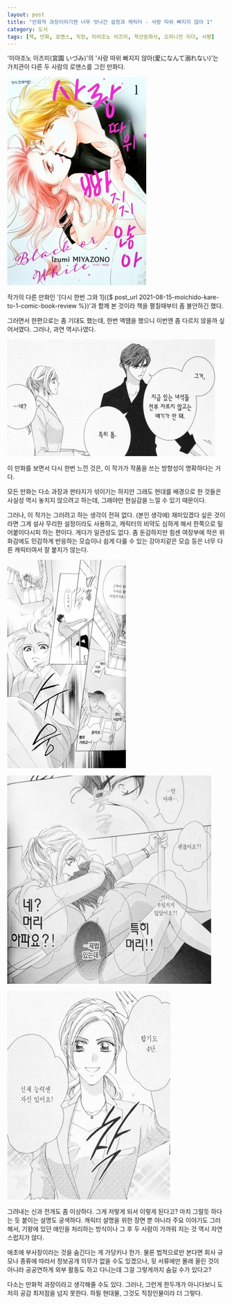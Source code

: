 ```yaml
---
layout: post
title: "만화적 과장이라기엔 너무 엇나간 설정과 캐릭터 - 사랑 따위 빠지지 않아 1"
category: 도서
tags: [책, 만화, 로맨스, 직장, 미야조노 이즈미, 학산문화사, 오피니언 리더, 서평]
---
```


'미야조노 이즈미(宮園 いづみ)'의
'사랑 따위 빠지지 않아(愛になんて溺れない)'는
가치관이 다른 두 사람의 로맨스를 그린 만화다.

![표지](/images/book/ai-ni-nante-oborenai-1-comic-book-cover.jpg)

작가의 다른 만화인 '[다시 한번 그와 1]({$ post_url 2021-08-15-moichido-kare-to-1-comic-book-review %})'과 함께 본 것이라
책을 펼칠때부터 좀 불안하긴 했다.

그러면서 한편으로는 좀 기대도 했는데,
한번 액땜을 했으니 이번엔 좀 다르지 않을까 싶어서였다.
그러나, 과연 역시나였다.

![17](/images/book/ai-ni-nante-oborenai-1-comic-book-p017.jpg "'...네?'는 내가 할 말이다;")

이 만화를 보면서 다시 한번 느낀 것은,
이 작가가 작품을 쓰는 방향성이 명확하다는 거다.

모든 만화는 다소 과장과 판타지가 섞이기는 하지만
그래도 현대를 배경으로 한 것들은 사실성 역시 놓치지 않으려고 하는데,
그래야만 현실감을 느낄 수 있기 때문이다.

그러나, 이 작가는 그러려고 하는 생각이 전혀 없다.
(본인 생각에) 재미있겠다 싶은 것이라면 그게 설사 무리한 설정이라도 사용하고,
캐릭터의 비약도 심하게 해서 한쪽으로 밀어붙이다시피 하는 편이다.
게다가 일관성도 없다.
좀 둔감하지만 힘센 여장부에
작은 위화감에도 민감하게 반응하는 모습이나 쉽게 다룰 수 있는 강아지같은 모습 등은
너무 다른 캐릭터여서 잘 붙지가 않는다.

![35](/images/book/ai-ni-nante-oborenai-1-comic-book-p035.jpg)

![36](/images/book/ai-ni-nante-oborenai-1-comic-book-p036.jpg)

![37](/images/book/ai-ni-nante-oborenai-1-comic-book-p037.jpg)

그려내는 신과 전개도 좀 이상하다.
그게 저렇게 되서 이렇게 된다고?
마치 그럴듯 하다는 듯 붙이는 설명도 궁색하다.
캐릭터 설명을 위한 장면 뿐 아니라 주요 이야기도 그러해서,
기왕에 있던 애인을 처리하는 방식이나
그 후 두 사람이 가까워 지는 것 역시 자연스럽지가 않다.

애초에 부사장이라는 것을 숨긴다는 게 가당키나 한가.
물론 법적으로만 본다면 회사 규모나 종류에 따라서 정보공개 의무가 없을 수도 있겠으나,
뒷 서류에만 몰래 올린 것이 아니라 공공연하게 외부 활동도 하고 다니는데 그걸 그렇게까지 숨길 수가 있다고?

다소는 만화적 과장이라고 생각해줄 수도 있다.
그러나, 그런게 한두개가 아니다보니 도저히 공감 최저점을 넘지 못한다.
하필 현대물, 그것도 직장인물이라 더 그렇다.
